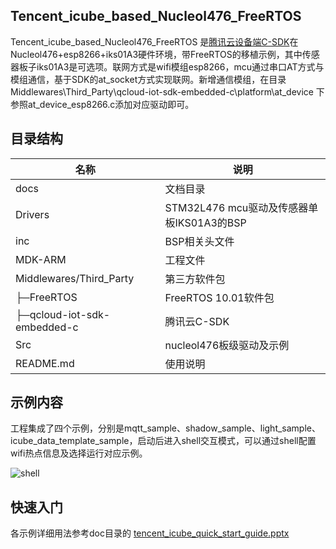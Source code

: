 ## Tencent_icube_based_Nucleol476_FreeRTOS 

Tencent_icube_based_Nucleol476_FreeRTOS 是[腾讯云设备端C-SDK](https://github.com/tencentyun/qcloud-iot-sdk-embedded-c.git)在Nucleol476+esp8266+iks01A3硬件环境，带FreeRTOS的移植示例，其中传感器板子iks01A3是可选项。联网方式是wifi模组esp8266，mcu通过串口AT方式与模组通信，基于SDK的at_socket方式实现联网。新增通信模组，在目录 Middlewares\Third_Party\qcloud-iot-sdk-embedded-c\platform\at_device 下参照at_device_esp8266.c添加对应驱动即可。

## 目录结构
| 名称            | 说明 |
| ----            | ---- |
| docs            | 文档目录 |
| Drivers         | STM32L476 mcu驱动及传感器单板IKS01A3的BSP |
| inc           | BSP相关头文件 |
| MDK-ARM         | 工程文件 |
| Middlewares/Third_Party         | 第三方软件包 |
|  ├─FreeRTOS         | FreeRTOS 10.01软件包 |
|  ├─qcloud-iot-sdk-embedded-c         | 腾讯云C-SDK |
| Src         | nucleol476板级驱动及示例 |
| README.md       |使用说明 |


## 示例内容
工程集成了四个示例，分别是mqtt_sample、shadow_sample、light_sample、icube_data_template_sample，启动后进入shell交互模式，可以通过shell配置wifi热点信息及选择运行对应示例。

![shell](https://main.qcloudimg.com/raw/60601a8e9e0cdd76ee22252d51c374a2.jpg)


## 快速入门
各示例详细用法参考doc目录的 [tencent_icube_quick_start_guide.pptx](https://git.code.oa.com/iotcloud_teamIII/qcloud-iot-c-sdk-porting-examples/blob/master/doc/tencent_icube_quick_start_guide.pptx)